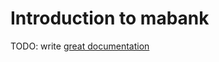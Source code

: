 # Introduction to mabank

TODO: write [great documentation](http://jacobian.org/writing/what-to-write/)
